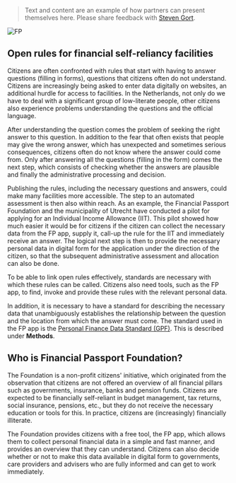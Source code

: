 > Text and content are an example of how partners can present themselves here. Please share feedback with [Steven Gort](mailto:steven.gort@ictu.nl).

<!--
Hide the headline with some inline CSS
-->
<style>
  .md-typeset h1 {
    opacity: 0; height: 0; margin: 0
  }
</style>

![FP](../assets/images/FP.png)

## Open rules for financial self-reliancy facilities

Citizens are often confronted with rules that start with having to answer questions (filling in forms), questions that citizens often do not understand. Citizens are increasingly being asked to enter data digitally on websites, an additional hurdle for access to facilities. In the Netherlands, not only do we have to deal with a significant group of low-literate people, other citizens also experience problems understanding the questions and the official language.

After understanding the question comes the problem of seeking the right answer to this question. In addition to the fear that often exists that people may give the wrong answer, which has unexpected and sometimes serious consequences, citizens often do not know where the answer could come from. Only after answering all the questions (filling in the form) comes the next step, which consists of checking whether the answers are plausible and finally the administrative processing and decision.

Publishing the rules, including the necessary questions and answers, could make many facilities more accessible. The step to an automated assessment is then also within reach. As an example, the Financial Passport Foundation and the municipality of Utrecht have conducted a pilot for applying for an Individual Income Allowance (IIT). This pilot showed how much easier it would be for citizens if the citizen can collect the necessary data from the FP app, supply it, call-up the rule for the IIT and immediately receive an answer. The logical next step is then to provide the necessary personal data in digital form for the application under the direction of the citizen, so that the subsequent administrative assessment and allocation can also be done.

To be able to link open rules effectively, standards are necessary with which these rules can be called. Citizens also need tools, such as the FP app, to find, invoke and provide these rules with the relevant personal data.

In addition, it is necessary to have a standard for describing the necessary data that unambiguously establishes the relationship between the question and the location from which the answer must come. The standard used in the FP app is the [Personal Finance Data Standard (GPF)](../methoden/GPF.en.md). This is described under **Methods**.

## Who is Financial Passport Foundation?

The Foundation is a non-profit citizens' initiative, which originated from the observation that citizens are not offered an overview of all financial pillars such as governments, insurance, banks and pension funds. Citizens are expected to be financially self-reliant in budget management, tax returns, social insurance, pensions, etc., but they do not receive the necessary education or tools for this. In practice, citizens are (increasingly) financially illiterate.

The Foundation provides citizens with a free tool, the FP app, which allows them to collect personal financial data in a simple and fast manner, and provides an overview that they can understand. Citizens can also decide whether or not to make this data available in digital form to governments, care providers and advisers who are fully informed and can get to work immediately.

